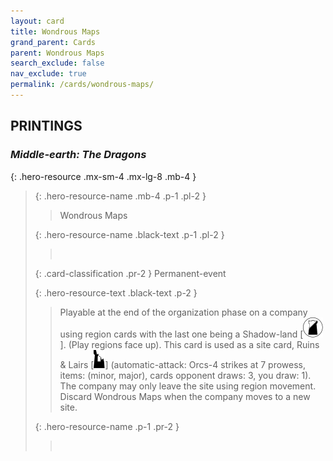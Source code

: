 ```yaml
---
layout: card
title: Wondrous Maps
grand_parent: Cards
parent: Wondrous Maps
search_exclude: false
nav_exclude: true
permalink: /cards/wondrous-maps/
---
```


## PRINTINGS


### _Middle-earth: The Dragons_

{: .hero-resource .mx-sm-4 .mx-lg-8 .mb-4 }
> {: .hero-resource-name .mb-4 .p-1 .pl-2 }
> > <div class="card-mp"></div>
> > <div class="card-name">Wondrous Maps</div>
>
> {: .hero-resource-name .black-text .p-1 .pl-2 }
> > &nbsp;
>
> {: .card-classification .pr-2 }
> Permanent-event
>
> {: .hero-resource-text .black-text .p-2 }
> > Playable at the end of the organization phase on a company using region cards with the last one being a Shadow-land \[![](/assets/images/shadow-land.svg)]. (Play regions face up). This card is used as a site card, Ruins & Lairs \[![](/assets/images/ruinlair.svg)] (automatic-attack: Orcs-4 strikes at 7 prowess, items: (minor, major), cards opponent draws: 3, you draw: 1). The company may only leave the site using region movement. Discard Wondrous Maps when the company moves to a new site. 
> 
> {: .hero-resource-name .p-1 .pr-2 }
> > <div class="card-shield"></div>
> > <div class="card-corruption">&nbsp;</div>
